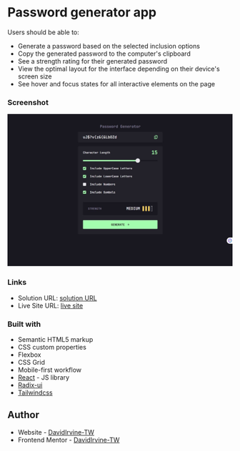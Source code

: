 # Password generator app 

Users should be able to:

- Generate a password based on the selected inclusion options
- Copy the generated password to the computer's clipboard
- See a strength rating for their generated password
- View the optimal layout for the interface depending on their device's screen size
- See hover and focus states for all interactive elements on the page

### Screenshot

![](./src/assets/screenshot.jpg)



### Links

- Solution URL: [solution URL ](https://github.com/DavidIrvine-TW/password-generator-app)
- Live Site URL: [live site](https://davidirvine-tw.github.io/password-generator-app/)



### Built with

- Semantic HTML5 markup
- CSS custom properties
- Flexbox
- CSS Grid
- Mobile-first workflow
- [React](https://reactjs.org/) - JS library
- [Radix-ui](https://www.radix-ui.com/) 
- [Tailwindcss](https://tailwindcss.com/)


## Author

- Website - [DavidIrvine-TW](https://github.com/DavidIrvine-TW)
- Frontend Mentor - [DavidIrvine-TW](https://www.frontendmentor.io/profile/DavidIrvine-TW)


